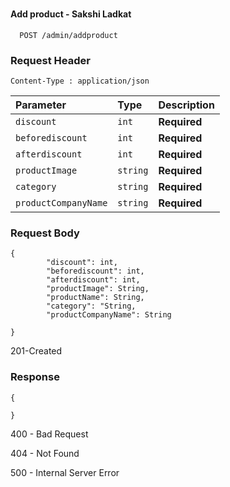 
#
#### Add product  - Sakshi Ladkat 

```
  POST /admin/addproduct
```
### Request Header
```
Content-Type : application/json
```


| Parameter | Type     | Description                |
| :-------- | :------- | :------------------------- |
|`discount`|`int`|**Required**|
|`beforediscount`|`int`|**Required**|
|`afterdiscount`|`int`|**Required**|
|`productImage`|`string`|**Required**|
|`category`|`string`|**Required**|
|`productCompanyName`|`string`|**Required**|


### Request Body 
```
{
        "discount": int,
        "beforediscount": int,
        "afterdiscount": int,
        "productImage": String,
        "productName": String,
        "category": "String,
        "productCompanyName": String

}
```
201-Created

### Response
```
{

}

```
400 - Bad Request 

404 - Not Found

500 - Internal Server Error


#
